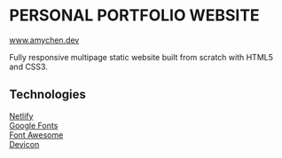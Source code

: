 # PERSONAL PORTFOLIO WEBSITE  
www.amychen.dev  

Fully responsive multipage static website built from scratch with HTML5 and CSS3.

## Technologies  
[Netlify](https://www.netlify.com/)  
[Google Fonts](https://fonts.google.com)  
[Font Awesome](https://www.fontawesome.com)  
[Devicon](https://konpa.github.io/devicon/)  
